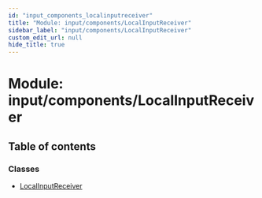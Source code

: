 ```yaml
---
id: "input_components_localinputreceiver"
title: "Module: input/components/LocalInputReceiver"
sidebar_label: "input/components/LocalInputReceiver"
custom_edit_url: null
hide_title: true
---
```


# Module: input/components/LocalInputReceiver

## Table of contents

### Classes

- [LocalInputReceiver](../classes/input_components_localinputreceiver.localinputreceiver.md)
